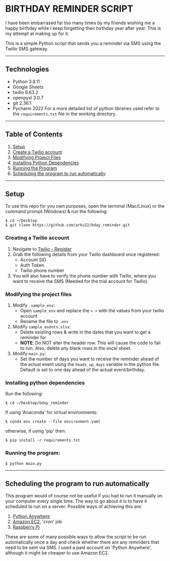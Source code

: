 # BIRTHDAY REMINDER SCRIPT

I have been embarrased far too many times by my friends wishing me a happy birthday while I keep forgetting their birthday year after year. This is my attempt at making up for it.

This is a simple Python script that sends you a reminder via SMS using the Twilio SMS gateway.

---

## Technologies

* Python 3.8.11
* Google Sheets
* twilio 6.63.2
* openpyxl 3.0.7
* git 2.36.1
* Pycharm 2022
For a more detailed list of python libraries used refer to the `requirements.txt` file in the working directory.

---

## Table of Contents

1. [Setup](#setup)
2. [Create a Twilio account](#creating-a-twilio-account)
3. [Modifying Project Files](#modifying-the-project-files)
4. [Installing Python Dependencies](#installing-python-dependencies)
5. [Running the Program](#running-the-program)
6. [Scheduling the program to run automatically](#scheduling-the-program-to-run-automatically)

---
## Setup

To use this repo for you own purposes, open the terminal (Mac/Linux) or the command prompt (Windows) & run the following:

```
$ cd ~/Desktop
$ git clone https://github.com/arku22/bday_reminder.git
```

### Creating a Twilio account

1. Navigate to [Twilio - Register](https://www.twilio.com/try-twilio)
2. Grab the following details from your Twilio dashboard once registered:
	- Account SID
	- Auth Token
	- Twilio phone number
3. You will also have to verify the phone number with Twilio, where you want to receive the SMS (Needed for the trial account for Twilio).


### Modifying the project files

1. Modify `.sample_env`:
	- Open `sample_env` and replace the `< >` with the values from your twilio account
	- Rename the file to `.env`
2. Modify `sample_events.xlsx`:
	- Delete existing rows & write in the dates that you want to get a reminder for
	- **NOTE**: Do NOT alter the header row. This will cause the code to fail to run. Also, delete any blank rows in the excel sheet.
3. Modify `main.py`:
	- Set the number of days you want to receive the reminder ahead of the actual event using the `heads_up_days` variable in the python file. Default is set to one day ahead of the actual event/birthday.

### Installing python dependencies

Run the following:

`$ cd ~/Desktop/bday_reminder`

If using 'Anaconda' for virtual environments:

`$ conda env create --file environment.yaml`

otherwise, if using 'pip' then:

`$ pip install -r requirements.txt`

### Running the program:

`$ python main.py`

---

## Scheduling the program to run automatically

This program would of course not be useful if you had to run it manually on your computer every single time. The way to go about it is to have it scheduled to run on a server. Possible ways of achieving this are:

1. [Python Anywhere](https://www.pythonanywhere.com)
2. [Amazon EC2](https://aws.amazon.com/aws/ec2), 'cron' job
3. [Raspberry Pi](https://www.raspberrypi.com/products/raspberry-pi-4-model-b/)

These are some of many possible ways to allow the script to be run automatically once a day and check whether there are any reminders that need to be sent via SMS. I used a paid account on 'Python Anywhere', although it might be cheaper to use Amazon EC2.
